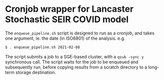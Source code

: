 # Cronjob wrapper for Lancaster Stochastic SEIR COVID model

The `enqueue_pipeline.sh` script is designed to run as a cronjob, and
takes one argument, ie. the date (in ISO6801) of the analysis. e.g.

```bash
$ . enqueue_pipeline.sh 2021-02-08
```

The script submits a job to a SGE-based cluster, with a
`qsub -sync y` synchronous call.  The script waits for the job
to be enqueued and subsequently run, before copying results from
a scratch directory to a long-term storage destination.
